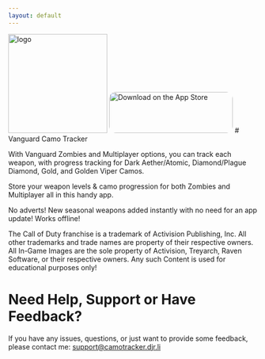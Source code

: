 ```yaml
---
layout: default
---
```


<img width="200" alt="logo"  src="https://camotracker.djr.li/iTunesArtwork@2x.png" style="max-width:100%;">
<a href="https://apps.apple.com/us/app/vanguard-camo-tracker/id1594861329?itsct=apps_box_badge&amp;itscg=30200" style="display: inline-block; overflow: hidden; border-radius: 13px; width: 250px; height: 83px;"><img src="https://tools.applemediaservices.com/api/badges/download-on-the-app-store/black/en-us?size=250x83&amp;releaseDate=1637366400" alt="Download on the App Store" style="border-radius: 13px; width: 250px; height: 83px;"></a>
# Vanguard Camo Tracker


With Vanguard Zombies and Multiplayer options, you can track each weapon, with progress tracking for Dark Aether/Atomic, Diamond/Plague Diamond, Gold, and Golden Viper Camos. 

Store your weapon levels & camo progression for both Zombies and Multiplayer all in this handy app. 

No adverts!
New seasonal weapons added instantly with no need for an app update!
Works offline!

The Call of Duty franchise is a trademark of Activision Publishing, Inc. All other trademarks and trade names are property of their respective owners. All In-Game Images are the sole property of Activision, Treyarch, Raven Software, or their respective owners. Any such Content is used for educational purposes only!

# Need Help, Support or Have Feedback?
If you have any issues, questions, or just want to provide some feedback, please contact me: <support@camotracker.djr.li>

